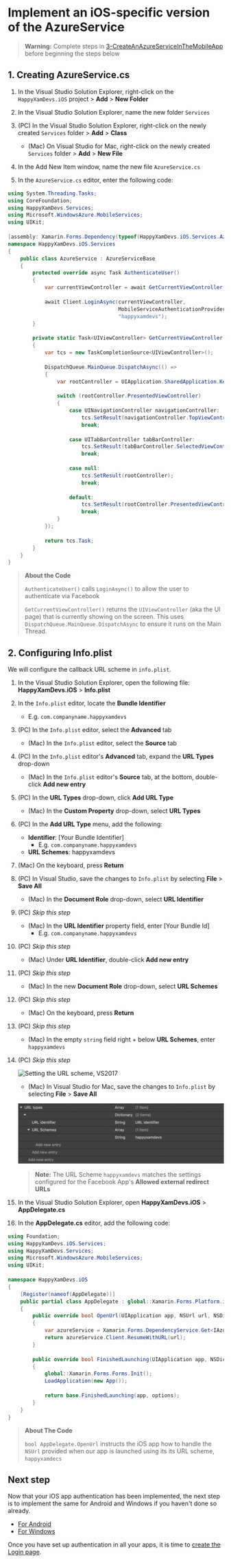 # Implement an iOS-specific version of the AzureService

> **Warning:** Complete steps in [3-CreateAnAzureServiceInTheMobileApp](./3-CreateAnAzureServiceInTheMobileApp.md) before beginning the steps below

## 1. Creating AzureService.cs

1. In the Visual Studio Solution Explorer, right-click on the `HappyXamDevs.iOS` project > **Add** > **New Folder**

2. In the Visual Studio Solution Explorer, name the new folder `Services`

3. (PC) In the Visual Studio Solution Explorer, right-click on the newly created `Services` folder > **Add** > **Class**
    - (Mac) On Visual Studio for Mac, right-click on the newly created `Services` folder > **Add** > **New File**

4. In the Add New Item window, name the new file `AzureService.cs`

5. In the `AzureService.cs` editor, enter the following code:

```csharp
using System.Threading.Tasks;
using CoreFoundation;
using HappyXamDevs.Services;
using Microsoft.WindowsAzure.MobileServices;
using UIKit;

[assembly: Xamarin.Forms.Dependency(typeof(HappyXamDevs.iOS.Services.AzureService))]
namespace HappyXamDevs.iOS.Services
{
    public class AzureService : AzureServiceBase
    {
        protected override async Task AuthenticateUser()
        {
            var currentViewController = await GetCurrentViewController();

            await Client.LoginAsync(currentViewController,
                                    MobileServiceAuthenticationProvider.Facebook,
                                    "happyxamdevs");
        }

        private static Task<UIViewController> GetCurrentViewController()
        {
            var tcs = new TaskCompletionSource<UIViewController>();

            DispatchQueue.MainQueue.DispatchAsync(() =>
            {
                var rootController = UIApplication.SharedApplication.KeyWindow.RootViewController;

                switch (rootController.PresentedViewController)
                {
                    case UINavigationController navigationController:
                        tcs.SetResult(navigationController.TopViewController);
                        break;

                    case UITabBarController tabBarController:
                        tcs.SetResult(tabBarController.SelectedViewController);
                        break;

                    case null:
                        tcs.SetResult(rootController);
                        break;

                    default:
                        tcs.SetResult(rootController.PresentedViewController);
                        break;
                }
            });

            return tcs.Task;
        }
    }
}
```

> **About the Code**
>
> `AuthenticateUser()` calls `LoginAsync()` to allow the user to authenticate via Facebook
>
> `GetCurrentViewController()` returns the `UIViewController` (aka the UI page) that is currently showing on the screen. This uses `DispatchQueue.MainQueue.DispatchAsync` to ensure it runs on the Main Thread.

## 2. Configuring Info.plist

We will configure the callback URL scheme in `info.plist`.

1. In the Visual Studio Solution Explorer, open the following file: **HappyXamDevs.iOS** > **Info.plist**

2. In the `Info.plist` editor, locate the **Bundle Identifier**
    - E.g. `com.companyname.happyxamdevs`

3. (PC) In the `Info.plist` editor, select the **Advanced** tab
    - (Mac) In the `Info.plist` editor, select the **Source** tab

4. (PC) In the `Info.plist` editor's **Advanced** tab, expand the **URL Types** drop-down
    - (Mac) In the `Info.plist` editor's **Source** tab, at the bottom, double-click **Add new entry**

5. (PC) In the **URL Types** drop-down, click **Add URL Type**
    - (Mac) In the **Custom Property** drop-down, select **URL Types**

6. (PC) In the **Add URL Type** menu, add the following:
    - **Identifier**: [Your Bundle Identifier]
        - E.g. `com.companyname.happyxamdevs`
    - **URL Schemes**: happyxamdevs

7. (Mac) On the keyboard, press **Return**

8. (PC) In Visual Studio, save the changes to `Info.plist` by selecting **File** > **Save All**
    - (Mac) In the **Document Role** drop-down, select **URL Identifier**

9. (PC) _Skip this step_
    - (Mac) In the **URL Identifier** property field, enter [Your Bundle Id]
        - E.g. `com.companyname.happyxamdevs`

10. (PC) _Skip this step_
    - (Mac) Under **URL Identifier**, double-click **Add new entry**

11. (PC) _Skip this step_
    - (Mac) In the new **Document Role** drop-down, select **URL Schemes** 

12. (PC) _Skip this step_
    - (Mac) On the keyboard, press **Return**

13. (PC) _Skip this step_
    - (Mac) In the empty `string` field right + below **URL Schemes**, enter `happyxamdevs`

14. (PC) _Skip this step_

    ![Setting the URL scheme, VS2017](../Images/VS2017AddUriScheme.png)

    - (Mac) In Visual Studio for Mac, save the changes to `Info.plist` by selecting **File** > **Save All**


    ![Setting the URL scheme, VS for Mac](../Images/InfoPListVSMac.png)


    > **Note:** The URL Scheme `happyxamdevs` matches the settings configured for the Facebook App's  **Allowed external redirect URLs**

15. In the Visual Studio Solution Explorer, open **HappyXamDevs.iOS** > **AppDelegate.cs**

16. In the **AppDelegate.cs** editor, add the following code:
```csharp
using Foundation;
using HappyXamDevs.iOS.Services;
using HappyXamDevs.Services;
using Microsoft.WindowsAzure.MobileServices;
using UIKit;

namespace HappyXamDevs.iOS
{
    [Register(nameof(AppDelegate))]
    public partial class AppDelegate : global::Xamarin.Forms.Platform.iOS.FormsApplicationDelegate
    {
        public override bool OpenUrl(UIApplication app, NSUrl url, NSDictionary options)
        {
            var azureService = Xamarin.Forms.DependencyService.Get<IAzureService>() as AzureService;
            return azureService.Client.ResumeWithURL(url);
        }

        public override bool FinishedLaunching(UIApplication app, NSDictionary options)
        {
            global::Xamarin.Forms.Forms.Init();
            LoadApplication(new App());

            return base.FinishedLaunching(app, options);
        }
    }
}
```

> **About The Code**
>
>  `bool AppDelegate.OpenUrl` instructs the iOS app how to handle the `NSUrl` provided when our app is launched using its its URL scheme, `happyxamdecs`

## Next step

Now that your iOS app authentication has been implemented, the next step is to implement the same for Android and Windows if you haven't done so already.

* [For Android](./3_1-CreateAnAzureServiceInTheMobileAppDroid.md)
* [For Windows](./3_3-CreateAnAzureServiceInTheMobileAppWin.md)

Once you have set up authentication in all your apps, it is time to [create the Login page](./4-CreateLoginPage.md).
